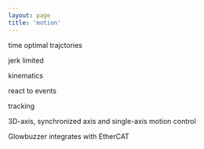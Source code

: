 ```yaml
---
layout: page
title: 'motion'
---
```



time optimal trajctories

jerk limited

kinematics

react to events

tracking 


3D-axis, synchronized axis and single-axis motion control


Glowbuzzer integrates with EtherCAT


